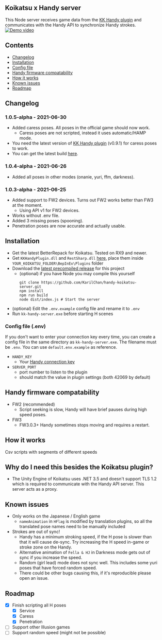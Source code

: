 ## Koikatsu x Handy server

This Node server receives game data from the [KK Handy plugin](https://github.com/KarilChan/KKHandyPlugin) and
communicates with the Handy API to synchronize Handy strokes.
[![Demo video](https://i.imgur.com/4uDn9eC.png)](https://www.youtube.com/watch?v=w1y0_ElPY-A "Demo video")

## Contents

* [Changelog](#changelog)
* [Installation](#installation)
* [Config file](#config-file-env)
* [Handy firmware compatability](#handy-firmware-compatability)
* [How it works](#how-it-works)
* [Known issues](#known-issues)
* [Roadmap](#roadmap)

## Changelog

### 1.0.5-alpha - 2021-06-30

* Added caress poses. All poses in the official game should now work.
    * Caress poses are not scripted, instead it uses automatic/HAMP mode.
* You need the latest version of [KK Handy plugin](https://github.com/KarilChan/KKHandyPlugin) (v0.9.1) for caress poses
  to work.
* You can get the latest build [here](https://github.com/KarilChan/handy-koikatsu-server/releases).

### 1.0.4-alpha - 2021-06-26

* Added all poses in other modes (onanie, yuri, ffm, darkness).

### 1.0.3-alpha - 2021-06-25

* Added support to FW2 devices. Turns out FW2 works better than FW3 at the moment.
    * Using API v1 for FW2 devices.
* Works without .env file.
* Added 3 missing poses (spooning).
* Penetration poses are now accurate and actually usable.

## Installation

* Get the latest BetterRepack for Koikatsu. Tested on RX9 and newer.
* Get `KKHandyPlugin.dll` and `RestSharp.dll` [here](https://github.com/KarilChan/KKHandyPlugin/releases/latest), place
  them inside `YOUR_KOIKATSU_FOLDER\BepInEx\Plugins` folder
* Download the [latest precompiled release](https://github.com/KarilChan/handy-koikatsu-server/releases/latest) for this
  project
    * (optional) if you have Node you may compile this yourself
      ```shell
      git clone https://github.com/KarilChan/handy-koikatsu-server.git
      npm install
      npm run build
      node dist/index.js # Start the server
      ```
* (optional) Edit the `.env.example` config file and rename it to `.env`
* Run `kk-handy-server.exe` before starting H scenes

### Config file (.env)

If you don't want to enter your connection key every time, you can create a config file in the same directory
as `kk-handy-server.exe`. The filename must be `.env`. You can use `default.env.example` as reference.

* `HANDY_KEY`
    * Your [Handy connection key](https://www.handysetup.com/en/docs/troubleshooting/find-connection-key/)
* `SERVER_PORT`
    * port number to listen to the plugin
    * should match the value in plugin settings (both 42069 by default)

## Handy firmware compatability

* FW2 (recommended)
    * Script seeking is slow, Handy will have brief pauses during high speed poses.
* FW3
    * FW3.0.3+ Handy sometimes stops moving and requires a restart.

## How it works

Csv scripts with segments of different speeds

## Why do I need this besides the Koikatsu plugin?

* The Unity Engine of Koikatsu uses .NET 3.5 and doesn't support TLS 1.2 which is required to communicate with the Handy
  API server. This server acts as a proxy.

## Known issues

* Only works on the Japanese / English game
    * `nameAnimation` in `HFlag` is modified by translation plugins, so all the translated pose names need to be
      manually included
* Strokes are out of sync!
    * Handy has a minimum stroking speed, if the H pose is slower than that it will cause de-sync. Try increasing the H
      speed in-game or stroke zone on the Handy.
    * Alternative animation of `Fella & HJ` in Darkness mode gets out of sync if you increase the speed.
    * Random (girl lead) mode does not sync well. This includes some yuri poses that have forced random speed.
    * There could be other bugs causing this, if it's reproducible please open an issue.

## Roadmap

- [x] Finish scripting all H poses
    - [x] Service
    - [x] Caress
    - [x] Penetration
- [ ] Support other Illusion games
- [ ] Support random speed (might not be possible)
